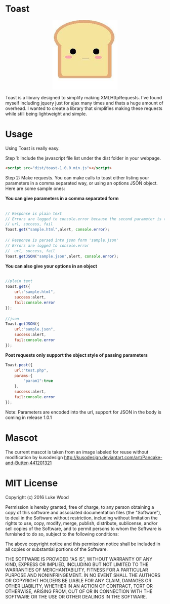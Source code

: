 # Toast
<p align="center"><img src="mascot.jpg"></img></p>

Toast is a library designed to simplify making XMLHttpRequests.  I've found myself including jquery just for ajax many times and thats a huge amount of overhead. I wanted to create a library that simplifies making these requests while still being lightweight and simple.

# Usage

Using Toast is really easy.  

Step 1:
Include the javascript file list under the dist folder in your webpage.
```html
<script src="dist/toast-1.0.0.min.js"></script>
```
Step 2:
Make requests.  You can make calls to toast either listing your parameters in a comma separated way, or using an options JSON object.  Here are some sample ones:

**You can give parameters in a comma separated form**
```javascript

// Response is plain text
// Errors are logged to console.error because the second parameter is the failure callback
// url, success, fail
Toast.get("sample.html",alert, console.error);

// Response is parsed into json form 'sample.json'
// Errors are logged to console.error
//  url, success, fail
Toast.getJSON("sample.json",alert, console.error);

```
**You can also give your options in an object**
```javascript

//plain text
Toast.get({
    url:"sample.html",
    success:alert,
    fail:console.error
});

//json
Toast.getJSON({
    url:"sample.json",
    success:alert,
    fail:console.error
});

```
**Post requests only support the object style of passing parameters**
```javascript
Toast.post({
    url:"test.php",
    params:{
        "param1":true
    },
    success:alert,
    fail:console.error
});
```
Note:  Parameters are encoded into the url, support for JSON in the body is coming in release 1.0.1

# Mascot
The current mascot is taken from an image labeled for reuse without modification by kusodesign
http://kusodesign.deviantart.com/art/Pancake-and-Butter-441201321

# MIT License

Copyright (c) 2016 Luke Wood

Permission is hereby granted, free of charge, to any person obtaining a copy of this software and associated documentation files (the "Software"), to deal in the Software without restriction, including without limitation the rights to use, copy, modify, merge, publish, distribute, sublicense, and/or sell copies of the Software, and to permit persons to whom the Software is furnished to do so, subject to the following conditions:

The above copyright notice and this permission notice shall be included in all copies or substantial portions of the Software.

THE SOFTWARE IS PROVIDED "AS IS", WITHOUT WARRANTY OF ANY KIND, EXPRESS OR IMPLIED, INCLUDING BUT NOT LIMITED TO THE WARRANTIES OF MERCHANTABILITY, FITNESS FOR A PARTICULAR PURPOSE AND NONINFRINGEMENT. IN NO EVENT SHALL THE AUTHORS OR COPYRIGHT HOLDERS BE LIABLE FOR ANY CLAIM, DAMAGES OR OTHER LIABILITY, WHETHER IN AN ACTION OF CONTRACT, TORT OR OTHERWISE, ARISING FROM, OUT OF OR IN CONNECTION WITH THE SOFTWARE OR THE USE OR OTHER DEALINGS IN THE SOFTWARE.
